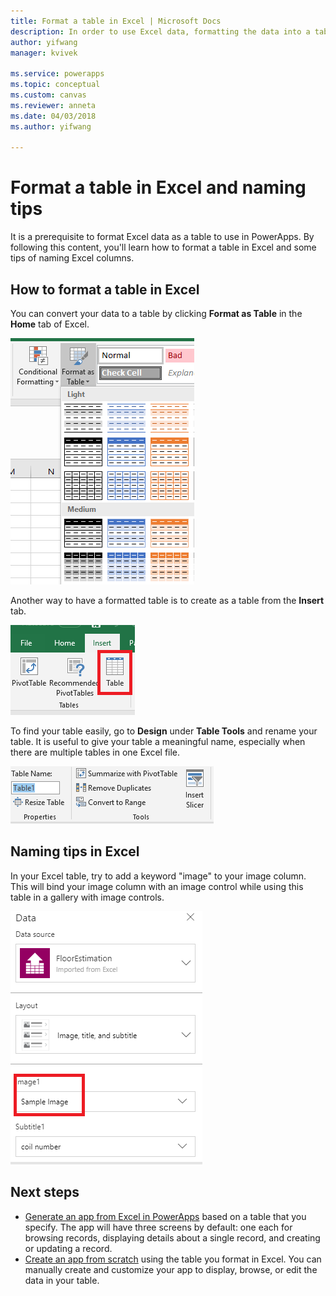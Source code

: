 ```yaml
---
title: Format a table in Excel | Microsoft Docs
description: In order to use Excel data, formatting the data into a table is needed. Adding "image" keyword in column names
author: yifwang
manager: kvivek

ms.service: powerapps
ms.topic: conceptual
ms.custom: canvas
ms.reviewer: anneta
ms.date: 04/03/2018
ms.author: yifwang

---
```

# Format a table in Excel and naming tips
It is a prerequisite to format Excel data as a table to use in PowerApps. By following this content, you'll learn how to format a table in Excel and some tips of naming Excel columns.

## How to format a table in Excel
You can convert your data to a table by clicking **Format as Table** in the **Home** tab of Excel.

![Excel format a table](./media/how-to-excel-tips/format-table.png)

Another way to have a formatted table is to create as a table from the **Insert** tab.

![Excel insert a table](./media/how-to-excel-tips/insert-table.png)

To find your table easily, go to **Design** under **Table Tools** and rename your table. It is useful to give your table a meaningful name, especially when there are multiple tables in one Excel file.

![Excel rename a table](./media/how-to-excel-tips/rename-table.png)

## Naming tips in Excel
In your Excel table, try to add a keyword "image" to your image column. This will bind your image column with an image control while using this table in a gallery with image controls.

![Connect Excel table with images](./media/how-to-excel-tips/connect-gallery.png)

## Next steps
* [Generate an app from Excel in PowerApps](get-started-create-from-data.md) based on a table that you specify. The app will have three screens by default: one each for browsing records, displaying details about a single record, and creating or updating a record.
* [Create an app from scratch](get-started-create-from-blank.md) using the table you format in Excel. You can manually create and customize your app to display, browse, or edit the data in your table.
